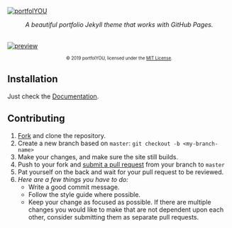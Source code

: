 [![portfolYOU](https://github.com/YoussefRaafatNasry/portfolYOU/blob/master/docs/Logo.png?raw=true)](https://youssefraafatnasry.github.io/portfolYOU/)

<div align="center">
    <i>A beautiful portfolio Jekyll theme that works with GitHub Pages.</i><br><br>
</div>

[![preview](https://github.com/YoussefRaafatNasry/portfolYOU/blob/master/docs/Preview.gif?raw=true)](https://youssefraafatnasry.github.io/portfolYOU/)

<div align="center">
    <sub><sup>© 2019 portfolYOU, licensed under the <a href="./LICENSE">MIT License</a>.</sup></sub>
</div>

## Installation

Just check the [Documentation](https://youssefraafatnasry.github.io/portfolYOU/docs).

## Contributing

1. [Fork](https://youssefraafatnasry.github.io/portfolYOU/fork) and clone the repository.
1. Create a new branch based on `master`: `git checkout -b <my-branch-name>`
1. Make your changes, and make sure the site still builds.
1. Push to your fork and [submit a pull request](https://youssefraafatnasry.github.io/portfolYOU/compare) from your branch to `master`
1. Pat yourself on the back and wait for your pull request to be reviewed.
1. *Here are a few things you have to do:*
   - Write a good commit message.
   - Follow the style guide where possible.
   - Keep your change as focused as possible. If there are multiple changes you would like to make that are not dependent upon each other, consider submitting them as separate pull requests.
